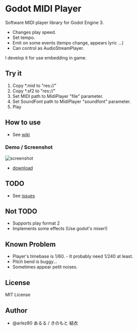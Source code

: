 # Godot MIDI Player

Software MIDI player library for Godot Engine 3.

* Changes play speed.
* Set tempo.
* Emit on some events (tempo change, appears lyric ...)
* Can control as AudioStreamPlayer.

I develop it for use embedding in game.

## Try it

1. Copy *.mid to "res://"
2. Copy *.sf2 to "res://"
3. Set MIDI path to MidiPlayer "file" parameter.
4. Set SoundFont path to MidiPlayer "soundfont" parameter.
5. Play

## How to use

* See [wiki](https://bitbucket.org/arlez80/godot-midi-player/wiki/)

### Demo / Screenshot

![screenshot](https://bitbucket.org/arlez80/godot-midi-player/raw/1e78bb018835c38ece7e7d1ff2c825e98d4b0a44/godot-midi-player.png "screenshot")

* [download](https://bitbucket.org/arlez80/godot-midi-player/downloads/demo.zip)

## TODO

* See [issues]( https://bitbucket.org/arlez80/godot-midi-player/issues )

## Not TODO

* Supports play format 2
* Implements some effects (Use godot's mixer!)

## Known Problem

* Player's timebase is 1/60. - It probably need 1/240 at least.
* Pitch bend is buggy...
* Sometimes appear petit noises.

## License

MIT License

## Author

* @arlez80 あるる / きのもと 結衣
